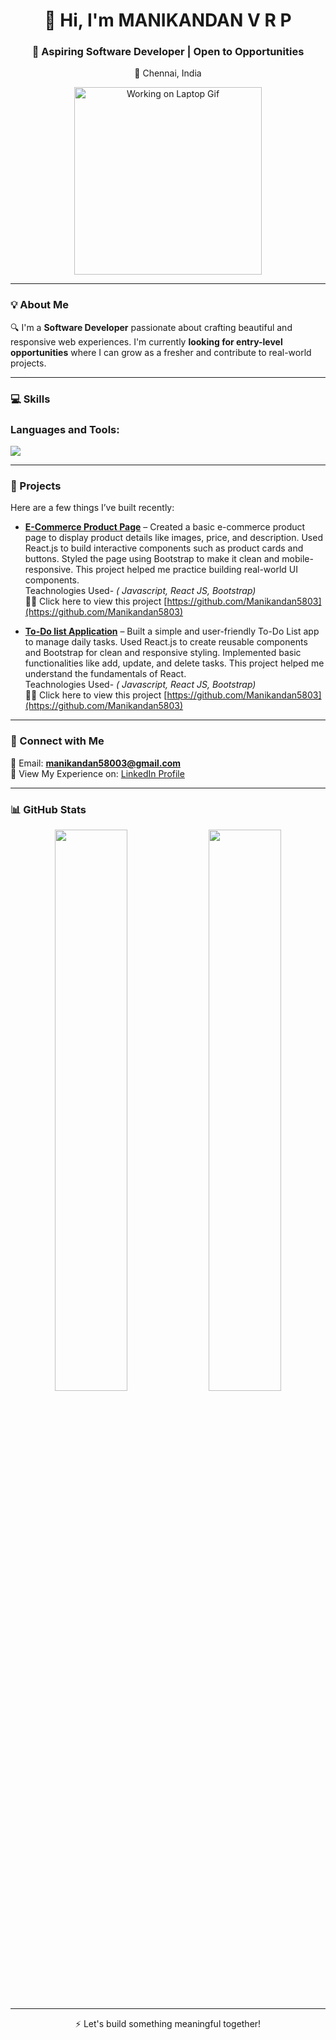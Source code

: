 <h1 align="center">👋 Hi, I'm MANIKANDAN V R P </h1>
<h3 align="center">🚀 Aspiring Software Developer | Open to Opportunities</h3>
<p align="center">
   📍 Chennai, India
</p>

<p align="center">
  <img src="https://media.giphy.com/media/qgQUggAC3Pfv687qPC/giphy.gif" width="300" alt="Working on Laptop Gif">
</p>

---

### 💡 About Me

🔍 I'm a **Software Developer** passionate about crafting beautiful and responsive web experiences.
 I'm currently **looking for entry-level opportunities** where I can grow as a fresher and contribute to real-world projects.

---

### 💻 Skills

<h3 align="left">Languages and Tools:</h3>

<p align="left">
<img src="https://skillicons.dev/icons?i=html,css,javascript,react,bootstrap,java,vscode,github,npm,vite" />
   
</p>





---

### 📁 Projects

Here are a few things I’ve built recently:

- **[E-Commerce Product Page](#)** – Created a basic e-commerce product page to display product details like images, price, and description.
Used React.js to build interactive components such as product cards and buttons.
Styled the page using Bootstrap to make it clean and mobile-responsive.
This project helped me practice building real-world UI components.
 <br/> Teachnologies Used- *( Javascript, React JS, Bootstrap)*
<br/>👨‍💻 Click here to view this project [https://github.com/Manikandan5803](https://github.com/Manikandan5803)

- **[To-Do list Application](#)** – Built a simple and user-friendly To-Do List app to manage daily tasks.
Used React.js to create reusable components and Bootstrap for clean and responsive styling.
Implemented basic functionalities like add, update, and delete tasks.
This project helped me understand the fundamentals of React.
<br/> Teachnologies Used- *( Javascript, React JS, Bootstrap)*
<br/>👨‍💻 Click here to view this project [https://github.com/Manikandan5803](https://github.com/Manikandan5803)
---

### 🔗 Connect with Me

📧 Email: **manikandan58003@gmail.com**  
📄 View My Experience on: [LinkedIn Profile](https://www.linkedin.com/in/manikandan-v-r-p-822b8526b/)

---

### 📊 GitHub Stats

<p align="center">
 <img src="https://github-readme-stats.vercel.app/api?username=Manikandan5803&show_icons=true&theme=tokyonight" width="48%" />
  <img src="https://github-readme-stats.vercel.app/api/top-langs/?username=Manikandan5803&layout=compact&theme=tokyonight" width="48%" />
</p>

---

<p align="center">
  ⚡ Let's build something meaningful together!
</p>
